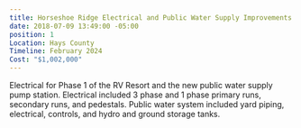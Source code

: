 ```yaml
---
title: Horseshoe Ridge Electrical and Public Water Supply Improvements
date: 2018-07-09 13:49:00 -05:00
position: 1
Location: Hays County
Timeline: February 2024
Cost: "$1,002,000"
---
```


Electrical for Phase 1 of the RV Resort and the new public water supply pump station.  Electrical included 3 phase and 1 phase primary runs, secondary runs, and pedestals.  Public water system included yard piping, electrical, controls, and hydro and ground storage tanks.